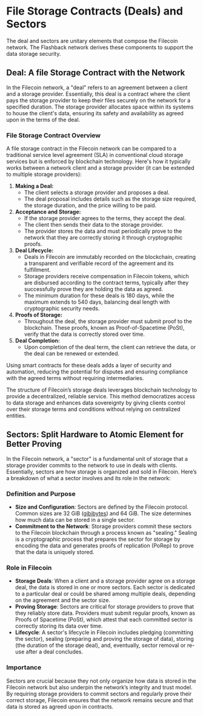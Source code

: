 # File Storage Contracts (Deals) and Sectors

The deal and sectors are unitary elements that compose the Filecoin network. The Flashback network derives these components to support the data storage security.

## Deal: A file Storage Contract with the Network

In the Filecoin network, a "deal" refers to an agreement between a client and a storage provider. Essentially, this deal is a contract where the client pays the storage provider to keep their files securely on the network for a specified duration. The storage provider allocates space within its systems to house the client's data, ensuring its safety and availability as agreed upon in the terms of the deal.

### **File Storage Contract Overview**

A file storage contract in the Filecoin network can be compared to a traditional service level agreement (SLA) in conventional cloud storage services but is enforced by blockchain technology. Here's how it typically works between a network client and a storage provider (it can be extended to multiple storage providers):

1. **Making a Deal:**
   * The client selects a storage provider and proposes a deal.
   * The deal proposal includes details such as the storage size required, the storage duration, and the price willing to be paid.
2. **Acceptance and Storage:**
   * If the storage provider agrees to the terms, they accept the deal.
   * The client then sends their data to the storage provider.
   * The provider stores the data and must periodically prove to the network that they are correctly storing it through cryptographic proofs.
3. **Deal Lifecycle:**
   * Deals in Filecoin are immutably recorded on the blockchain, creating a transparent and verifiable record of the agreement and its fulfillment.
   * Storage providers receive compensation in Filecoin tokens, which are disbursed according to the contract terms, typically after they successfully prove they are holding the data as agreed.
   * The minimum duration for these deals is 180 days, while the maximum extends to 540 days, balancing deal length with cryptographic security needs.
4. **Proofs of Storage:**
   * Throughout the deal, the storage provider must submit proof to the blockchain. These proofs, known as Proof-of-Spacetime (PoSt), verify that the data is correctly stored over time.
5. **Deal Completion:**
   * Upon completion of the deal term, the client can retrieve the data, or the deal can be renewed or extended.

Using smart contracts for these deals adds a layer of security and automation, reducing the potential for disputes and ensuring compliance with the agreed terms without requiring intermediaries.

The structure of Filecoin’s storage deals leverages blockchain technology to provide a decentralized, reliable service. This method democratizes access to data storage and enhances data sovereignty by giving clients control over their storage terms and conditions without relying on centralized entities.



## Sectors: Split Hardware to Atomic Element for Better Proving

In the Filecoin network, a "sector" is a fundamental unit of storage that a storage provider commits to the network to use in deals with clients. Essentially, sectors are how storage is organized and sold in Filecoin. Here’s a breakdown of what a sector involves and its role in the network:

### Definition and Purpose

* **Size and Configuration**: Sectors are defined by the Filecoin protocol. Common sizes are 32 GiB ([gibibytes](https://www.techtarget.com/searchstorage/definition/gibibyte-GiB)) and 64 GiB. The size determines how much data can be stored in a single sector.
* **Commitment to the Network**: Storage providers commit these sectors to the Filecoin blockchain through a process known as "sealing." Sealing is a cryptographic process that prepares the sector for storage by encoding the data and generates proofs of replication (PoRep) to prove that the data is uniquely stored.

### Role in Filecoin

* **Storage Deals**: When a client and a storage provider agree on a storage deal, the data is stored in one or more sectors. Each sector is dedicated to a particular deal or could be shared among multiple deals, depending on the agreement and the sector size.
* **Proving Storage**: Sectors are critical for storage providers to prove that they reliably store data. Providers must submit regular proofs, known as Proofs of Spacetime (PoSt), which attest that each committed sector is correctly storing its data over time.
* **Lifecycle**: A sector's lifecycle in Filecoin includes pledging (committing the sector), sealing (preparing and proving the storage of data), storing (the duration of the storage deal), and, eventually, sector removal or re-use after a deal concludes.

### Importance

Sectors are crucial because they not only organize how data is stored in the Filecoin network but also underpin the network’s integrity and trust model. By requiring storage providers to commit sectors and regularly prove their correct storage, Filecoin ensures that the network remains secure and that data is stored as agreed upon in contracts.
